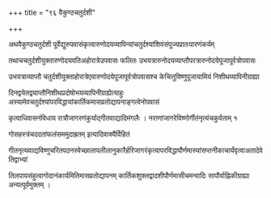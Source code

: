 +++
title = "९६ वैकुण्ठचतुर्दशी"

+++

अथवैकुण्ठचतुर्दशी पूर्वेद्युरुपवासंकृत्वारुणोदयव्यापिन्यांचतुर्दश्यांशिवंसंपूज्यप्रातःपारणंकर्यम्

तथाचचतुर्दशीयुक्तारुणोदयवतिअहोरात्रेउपवासः फलितः उभयत्रारुनोदयव्याप्तौपरत्रारुनोदयेपूजापूर्वत्रोपवासः

उभयत्राव्याप्तौ चतुर्दशीयुक्ताहोरात्रेएवारुणोदयेपूजापूर्वत्रोपवासश्च केचित्तुविष्णुपूजायामियं निशीथव्यापिनीग्राह्या

दिनद्वयेतद्व्याप्तौनिशीथप्रदोषोभयव्यापिनीग्राह्येत्याहुः अस्यामेवचतुर्दश्यांपरविद्धायांकार्तिकमासव्रतोद्यापनाङ्गत्वेनोपवासं

कृत्वाधिवासनंविधाय रात्रौजागरणंकुर्याद्गीतवाद्यादिमंगलैः । नराणांजागरेविष्णोर्गीतंनृत्यंचकुर्वताम् १

गोसहस्त्रंचददतांफलंसममुदाह्रतम् इत्यादिवाक्यैर्विहितं

गीतनृत्यवाद्यविष्णुचरितपठनस्वेच्छालापलीलानुकारैर्हरिजागरंकृत्वापरविद्धापौर्णमास्यांसप्तनीकाचार्यंवृत्वाअतादेवेतिद्वाभ्यां

तिलपायसंहुत्वागोदानंकार्यमितिमासव्रतोद्यापनम् कार्तिकशुक्लद्वादशीपौर्णमासीचमन्वादिः सापौर्वाह्निकीग्राह्या अन्यत्पूर्वमुक्तम् ।

